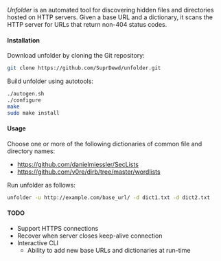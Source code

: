 *Unfolder* is an automated tool for discovering hidden files and directories
hosted on HTTP servers. Given a base URL and a dictionary, it scans the HTTP
server for URLs that return non-404 status codes.

#### Installation
Download unfolder by cloning the Git repository:
~~~ bash
git clone https://github.com/SuprDewd/unfolder.git
~~~

Build unfolder using autotools:
~~~ bash
./autogen.sh
./configure
make
sudo make install
~~~

#### Usage

Choose one or more of the following dictionaries of common file and directory names:
- https://github.com/danielmiessler/SecLists
- https://github.com/v0re/dirb/tree/master/wordlists

Run unfolder as follows:
~~~ bash
unfolder -u http://example.com/base_url/ -d dict1.txt -d dict2.txt
~~~

#### TODO
- Support HTTPS connections
- Recover when server closes keep-alive connection
- Interactive CLI
    - Ability to add new base URLs and dictionaries at run-time

